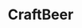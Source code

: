 ---
title: CraftBeer
crosslinks:
- StencilTemplates
- craft
- shorts
- frogdogs
- popcorn
- tennis
- CanuckEmpire
- mildyinteresting
- CatsAreAssholes
- FoundersAllDayIPA
- DIY
- sandiego
- Whatisthis
- mead
- hops
- keto
---
